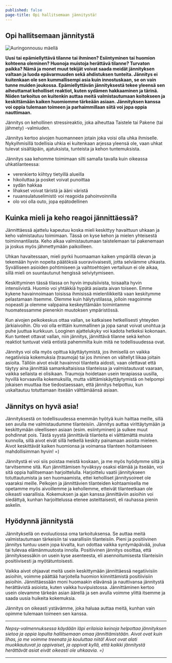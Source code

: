 ```yaml
---
published: false
page-title: Opi hallitsemaan jännitystä!
---
```

## Opi hallitsemaan jännitystä

![Auringonnousu mäellä]({{site.baseurl}}/uploaded-images/auringonnousu-maella.jpg)

**Uusi tai epämiellyttävä tilanne tai ihminen? Esiintyminen tai huomion kohteena oleminen? Huonoja muistoja herättävä tilanne? Turvaton paikka? Nämä ja monet muut tekijät voivat saada meidät jännityksen valtaan ja luoda epävarmuuden sekä ahdistuksen tunteita. Jännitys ei kuitenkaan ole sen kummallisempi asia kuin innostuskaan, se on vain tunne muiden joukossa. Epämiellyttävän jännityksestä tekee yleensä sen aiheuttamat keholliset reaktiot, kuten sydämen hakkaaminen ja tärinä. Niiden tarkoitus on kuitenkin auttaa meitä valmistautumaan koitokseen ja keskittämään kaiken huomiomme tärkeään asiaan. Jännityksen kanssa voi oppia tulemaan toimeen ja parhaimmillaan siitä voi jopa oppia nauttimaan.**

Jännitys on kehollinen stressireaktio, joka aiheuttaa Taistele tai Pakene (tai jähmety) -valmiuden.

Jännitys kertoo aivojen huomanneen jotain joka voisi olla uhka ihmiselle. Nykyihmisillä todellisia uhkia ei kuitenkaan arjessa yleensä ole, vaan uhkat tulevat sisältäpäin, ajatuksista, tunteista ja kehon tuntemuksista.

Jännitys saa kehomme toimimaan silti samalla tavalla kuin oikeassa uhkatilanteessa:
-	verenkierto kiihtyy tietyillä alueilla
-   hikoiluttaa ja posket voivat punoittaa
-	sydän hakkaa
-	lihakset voivat täristä ja ääni väristä
-	ruuansulatuselimistö voi reagoida pahoinvoinnilla
-   olo voi olla outo, jopa epätodellinen

## Kuinka mieli ja keho reagoi jännittäessä?

Jännittäessä ajattelu kapeutuu koska mieli keskittyy havaittuun uhkaan ja keho valmistautuu toimimaan. Tässä on kyse kehon ja mielen yhteisestä toiminnantilasta. Keho alkaa valmistautumaan taistelemaan tai pakenemaan ja joskus myös jähmettymään paikoilleen.

Uhkan havaitessaan, mieli pyrkii huomaaman kaiken ympärillä olevan ja tekemään hyvin nopeita päätöksiä suoraviivaisesti, jotta selviämme uhkasta. Syvälliseen asioiden pohtimiseen ja vaihtoehtojen vertailuun ei ole aikaa, sillä mieli on suuntautunut hengissä selviytymiseen.

Keskittyminen tässä tilassa on hyvin impulsiivista, toisaalta hyvin intensiivistä. Huomio voi yhtäkkiä hypätä asiasta aivan toiseen. Emme kykene havainnoimaan toisissa ihmisissä mielenliikkeitä vaan keskitymme pelastamaan itsemme. Olemme kuin hälytystilassa, jolloin reagoimme nopeasti ja olemme valppaina keskeyttämään toimintamme huomatessamme pienenkin muutoksen ympäristössä.

Kun aivojen pelkokeskus ottaa vallan, se katkaisee hetkellisesti yhteyden järkiaivoihin. Olo voi olla erittäin kummallinen ja jopa sanat voivat unohtua ja puhe juuttua kurkkuun. Looginen ajattelukyky voi kadota hetkeksi kokonaan. Kun tunteet ottavat vallan, niin jännitys, jännittävä tilanne sekä kehon reaktiot tuntuvat vielä entistä pahemmilta kuin mitä ne todellisuudessa ovat. 

Jännitys voi olla myös opittua käyttäytymistä, jos ihmisellä on vaikka negatiivisia kokemuksia (traumoja) tai jos ihminen on vältellyt liikaa joitain asioita. Tällöin aivot eivät havainnoi tilanteita aidosti, vaan olettavat että täytyy aina jännittää samankaltaisissa tilanteissa ja valmistautuvat vaaraan, vaikka sellaista ei olisikaan. Traumoja hoidetaan usein terapiassa uusilla, hyvillä korvaavilla kokemuksilla, mutta välttämiskäyttäytymistä on helpompi jokaisen muuttaa itse tiedostaessaan, että jännitys helpottuu, kun uskaltautuu totuttamaan itseään välttämäänsä asiaan.


## Jännitys on hyvä asia!

Jännityksestä on todellisuudessa enemmän hyötyä kuin haittaa meille, sillä sen avulla me valmistaudumme tilanteisiin. Jännitys auttaa virittäytymään ja keskittymään oleelliseen asiaan (esim. esiintyminen) ja sulkee muut pohdinnat pois. Tästä syystä jännittäviä tilanteita ei välttämättä muista kunnolla, sillä aivot eivät sillä hetkellä keskity painamaan asioita mieleen. Aivot keskittävät kaiken huomionsa ja voimansa tilanteen hoitamiseen mahdollisimman hyvin! =)

Jännitystä ei voi siis poistaa meistä koskaan, ja me myös hyödymme siitä ja tarvitsemme sitä. Kun jännittämisen hyväksyy osaksi elämää ja itseään, voi sitä oppia hallitsemaan harjoittelulla. Harjoittelu vaatii jännitykseen totuttautumista ja sen huomaamista, ettei keholliset jännitysoireet ole vaaraksi meille. Pelkojen ja jännittävien tilanteiden kohtaamisella me opetamme myös aivoillemme ja kehollemme, etteivät tilanteetkaan ole oikeasti vaarallisia. Kokemuksen ja ajan kanssa jännittäviin asioihin voi siedättyä, kunhan harjoittelussa etenee asteittaisesti, eli rauhassa pienin askelin. 


## Hyödynnä jännitystä

Jännityksellä on evoluutiossa oma tarkoituksensa. Se auttaa meitä valmistautumaan tärkeisiin tai vaarallisiin tilanteisiin. Pieni ja positiivinen jännitys tuntuu usein jopa kivalta, kun odottaa vaikka syntymäpäivää, joulua tai tulevaa elämänmuutosta innolla. Positiivinen jännitys osoittaa, että jännityksessäkin on usein kyse asenteesta, eli asennoitumisesta tilanteisiin positiivisesti ja myötätuntoisesti. 

Vaikka aivot ohjaavat meitä usein keskittymään jännittäessä negatiivisiin asioihin, voimme päättää harjoitella huomion kiinnittämistä positiivisiin asioihin. Jännittäessään moni huomaakin elävänsä ja nauttivansa jännitystä herättävistä asioista, kuten vaikka huvipuistossa. Jännittäminen kertoo usein olevamme tärkeän asian äärellä ja sen avulla voimme ylittä itsemme ja saada uusia huikeita kokemuksia. 

Jännitys on oikeasti ystävämme, joka haluaa auttaa meitä, kunhan vain opimme tulemaan toimeen sen kanssa.

___

_Nepsy-valmennuksessa käydään läpi erilaisia keinoja helpottaa jännityksen sietoa ja oppia lopulta hallitsemaan omaa jännittämistään. Aivot ovat kuin lihas, ja me voimme treenata ja kouluttaa niitä! Aivot ovat alati muokkautuvat ja oppivaiset, ja oppivat kyllä, että kaikki jännitystä herättävät asiat eivät oikeasti ole uhkaavia. =)_ 

___
